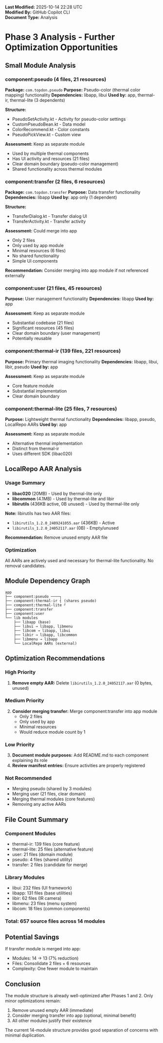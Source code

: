**Last Modified:** 2025-10-14 22:28 UTC  
**Modified By:** GitHub Copilot CLI  
**Document Type:** Analysis

# Phase 3 Analysis - Further Optimization Opportunities

## Small Module Analysis

### component:pseudo (4 files, 21 resources)
**Package:** `com.topdon.pseudo`
**Purpose:** Pseudo-color (thermal color mapping) functionality
**Dependencies:** libapp, libui
**Used by:** app, thermal-ir, thermal-lite (3 dependents)

**Structure:**
- PseudoSetActivity.kt - Activity for pseudo-color settings
- CustomPseudoBean.kt - Data model
- ColorRecommend.kt - Color constants
- PseudoPickView.kt - Custom view

**Assessment:** Keep as separate module
- Used by multiple thermal components
- Has UI activity and resources (21 files)
- Clear domain boundary (pseudo-color management)
- Shared functionality across thermal modules

### component:transfer (2 files, 6 resources)
**Package:** `com.topdon.transfer`
**Purpose:** Data transfer functionality
**Dependencies:** libapp
**Used by:** app only (1 dependent)

**Structure:**
- TransferDialog.kt - Transfer dialog UI
- TransferActivity.kt - Transfer activity

**Assessment:** Could merge into app
- Only 2 files
- Only used by app module
- Minimal resources (6 files)
- No shared functionality
- Simple UI components

**Recommendation:** Consider merging into app module if not referenced externally

### component:user (21 files, 45 resources)
**Purpose:** User management functionality
**Dependencies:** libapp
**Used by:** app

**Assessment:** Keep as separate module
- Substantial codebase (21 files)
- Significant resources (45 files)
- Clear domain boundary (user management)
- Potentially reusable

### component:thermal-ir (139 files, 221 resources)
**Purpose:** Primary thermal imaging functionality
**Dependencies:** libapp, libui, libir, pseudo
**Used by:** app

**Assessment:** Keep as separate module
- Core feature module
- Substantial implementation
- Clear domain boundary

### component:thermal-lite (25 files, 7 resources)
**Purpose:** Lightweight thermal functionality
**Dependencies:** libapp, pseudo, LocalRepo AARs
**Used by:** app

**Assessment:** Keep as separate module
- Alternative thermal implementation
- Distinct from thermal-ir
- Uses different SDK (libac020)

## LocalRepo AAR Analysis

### Usage Summary
- **libac020** (20MB) - Used by thermal-lite only
- **libcommon** (4.1MB) - Used by thermal-lite and libir
- **libirutils** (436KB active, 0B unused) - Used by thermal-lite only

**Note:** libirutils has two AAR files:
- `libirutils_1.2.0_2409241055.aar` (436KB) - Active
- `libirutils_1.2.0_24052117.aar` (0B) - Empty/unused

**Recommendation:** Remove unused empty AAR file

### Optimization
All AARs are actively used and necessary for thermal-lite functionality. No removal candidates.

## Module Dependency Graph

```
app
├── component:pseudo ────┐
├── component:thermal-ir ┤ (shares pseudo)
├── component:thermal-lite ┘
├── component:transfer
├── component:user
└── lib modules
    ├── libapp (base)
    ├── libui → libapp, libmenu
    ├── libcom → libapp, libui
    ├── libir → libapp, libcommon
    ├── libmenu → libapp
    └── LocalRepo AARs (external)
```

## Optimization Recommendations

### High Priority
1. **Remove empty AAR:** Delete `libirutils_1.2.0_24052117.aar` (0 bytes, unused)

### Medium Priority
2. **Consider merging transfer:** Merge component:transfer into app module
   - Only 2 files
   - Only used by app
   - Minimal resources
   - Would reduce module count by 1

### Low Priority
3. **Document module purposes:** Add README.md to each component explaining its role
4. **Review manifest entries:** Ensure activities are properly registered

### Not Recommended
- Merging pseudo (shared by 3 modules)
- Merging user (21 files, clear domain)
- Merging thermal modules (core features)
- Removing any active AARs

## File Count Summary

### Component Modules
- thermal-ir: 139 files (core feature)
- thermal-lite: 25 files (alternative feature)
- user: 21 files (domain module)
- pseudo: 4 files (shared utility)
- transfer: 2 files (candidate for merge)

### Library Modules
- libui: 232 files (UI framework)
- libapp: 131 files (base utilities)
- libir: 62 files (IR camera)
- libmenu: 23 files (menu system)
- libcom: 18 files (common components)

### Total: 657 source files across 14 modules

## Potential Savings

If transfer module is merged into app:
- Modules: 14 → 13 (7% reduction)
- Files: Consolidate 2 files + 6 resources
- Complexity: One fewer module to maintain

## Conclusion

The module structure is already well-optimized after Phases 1 and 2. Only minor optimizations remain:

1. Remove unused empty AAR (immediate)
2. Consider merging transfer into app (optional, minimal benefit)
3. All other modules justify their existence

The current 14-module structure provides good separation of concerns with minimal duplication.
